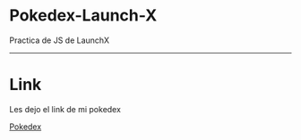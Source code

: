 # Pokedex-Launch-X
Practica de JS de LaunchX

---
# Link
Les dejo el link de mi pokedex

[Pokedex](https://lamazorca.github.io/Pokedex-Launch-X/)

